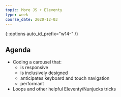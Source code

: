 ```yaml
---
topic: More JS + Eleventy
type: week
course_date: 2020-12-03
---
```


{::options auto_id_prefix="w14-" /}
## Agenda

- Coding a carousel that:
  - is responsive
  - is inclusively designed
  - anticipates keyboard and touch navigation
  - performant
- Loops and other helpful Eleventy/Nunjucks tricks
